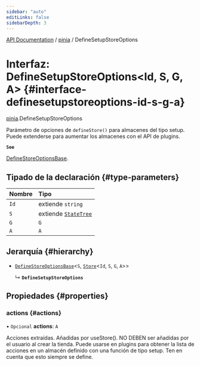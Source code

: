 ```yaml
---
sidebar: "auto"
editLinks: false
sidebarDepth: 3
---
```


[API Documentation](../index.md) / [pinia](../modules/pinia.md) / DefineSetupStoreOptions

# Interfaz: DefineSetupStoreOptions<Id, S, G, A\> {#interface-definesetupstoreoptions-id-s-g-a}

[pinia](../modules/pinia.md).DefineSetupStoreOptions

Parámetro de opciones de `defineStore()` para almacenes del tipo setup. Puede extenderse para
aumentar los almacenes con el API de plugins.

**`See`**

[DefineStoreOptionsBase](pinia.DefineStoreOptionsBase.md).

## Tipado de la declaración {#type-parameters}

| Nombre | Tipo |
| :------ | :------ |
| `Id` | extiende `string` |
| `S` | extiende [`StateTree`](../modules/pinia.md#statetree) |
| `G` | `G` |
| `A` | `A` |

## Jerarquía {#hierarchy}

- [`DefineStoreOptionsBase`](pinia.DefineStoreOptionsBase.md)<`S`, [`Store`](../modules/pinia.md#store)<`Id`, `S`, `G`, `A`\>\>

  ↳ **`DefineSetupStoreOptions`**

## Propiedades {#properties}

### actions {#actions}

• `Opcional` **actions**: `A`

Acciones extraídas. Añadidas por useStore(). NO DEBEN ser añadidas por el usuario al crear la tienda. Puede usarse en plugins para obtener la lista de acciones en un almacén definido con una función de tipo setup. Ten en cuenta que esto siempre se define.
